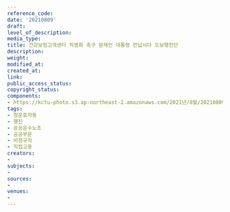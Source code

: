```yaml
---
reference_code: 
date: '20210809'
draft: 
level_of_description: 
media_type: 
title: 건강보험고객센터 직영화 촉구 문재인 대통령 만납시다 도보행진단
description: 
weight: 
modified_at: 
created_at: 
link: 
public_access_status: 
copyright_status: 
components:
- https://kctu-photo.s3.ap-northeast-2.amazonaws.com/2021년/8월/20210809-건강보험고객센터+직영화+촉구+문재인+대통령+만납시다+도보행진단_청운효자동_행진_공공운수노조_공공부문_비정규직_직접고용/403835_60399_2435.jpg
tags:
- 청운효자동
- 행진
- 공공운수노조
- 공공부문
- 비정규직
- 직접고용
creators:
- 
subjects:
- 
sources:
- 
venues:
- 
---
```

